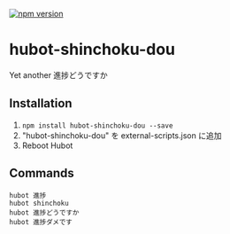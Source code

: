 [![npm version](https://badge.fury.io/js/hubot-shinchoku-dou.svg)](http://badge.fury.io/js/hubot-shinchoku-dou)

# hubot-shinchoku-dou

Yet another 進捗どうですか

## Installation

1. `npm install hubot-shinchoku-dou --save`
2. "hubot-shinchoku-dou" を external-scripts.json に追加
4. Reboot Hubot

## Commands

```
hubot 進捗
hubot shinchoku
hubot 進捗どうですか
hubot 進捗ダメです
```
